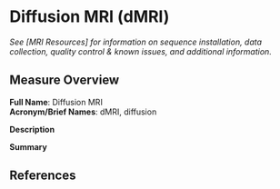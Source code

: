 # Diffusion MRI (dMRI)
*See [MRI Resources] for information on sequence installation, data collection, quality control & known issues, and additional information.*

## Measure Overview
**Full Name**: Diffusion MRI  
**Acronym/Brief Names**: dMRI, diffusion

**Description**        


**Summary**     


## References


